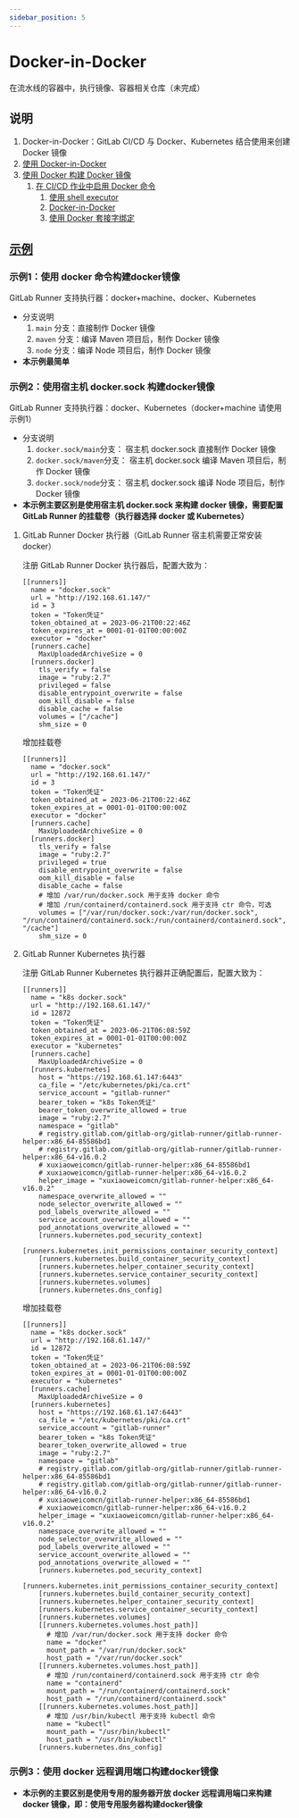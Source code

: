 ```yaml
---
sidebar_position: 5
---
```


# Docker-in-Docker

在流水线的容器中，执行镜像、容器相关仓库（未完成）

## 说明

1. Docker-in-Docker：GitLab CI/CD 与 Docker、Kubernetes 结合使用来创建 Docker 镜像
2. [使用 Docker-in-Docker](https://docs.gitlab.cn/charts/charts/gitlab/gitlab-runner/#%E4%BD%BF%E7%94%A8-docker-in-docker)
3. [使用 Docker 构建 Docker 镜像](https://docs.gitlab.cn/jh/ci/docker/using_docker_build.html)
    1. [在 CI/CD 作业中启用 Docker 命令](https://docs.gitlab.cn/jh/ci/docker/using_docker_build.html#%E5%9C%A8-cicd-%E4%BD%9C%E4%B8%9A%E4%B8%AD%E5%90%AF%E7%94%A8-docker-%E5%91%BD%E4%BB%A4)
        1. [使用 shell executor](https://docs.gitlab.cn/jh/ci/docker/using_docker_build.html#%E4%BD%BF%E7%94%A8-shell-executor)
        2. [Docker-in-Docker](https://docs.gitlab.cn/jh/ci/docker/using_docker_build.html#%E4%BD%BF%E7%94%A8-docker-in-docker)
        3. [使用 Docker 套接字绑定](https://docs.gitlab.cn/jh/ci/docker/using_docker_build.html#%E4%BD%BF%E7%94%A8-docker-%E5%A5%97%E6%8E%A5%E5%AD%97%E7%BB%91%E5%AE%9A)

## [示例](https://framagit.org/xuxiaowei-com-cn/docker-in-docker)

### 示例1：使用 docker 命令构建docker镜像

GitLab Runner 支持执行器：docker+machine、docker、Kubernetes

- 分支说明
    1. `main` 分支：直接制作 Docker 镜像
    2. `maven` 分支：编译 Maven 项目后，制作 Docker 镜像
    3. `node` 分支：编译 Node 项目后，制作 Docker 镜像
- **本示例最简单**

### 示例2：使用宿主机 docker.sock 构建docker镜像

GitLab Runner 支持执行器：docker、Kubernetes（docker+machine 请使用 示例1）

- 分支说明
    1. `docker.sock/main`分支： 宿主机 docker.sock 直接制作 Docker 镜像
    2. `docker.sock/maven`分支： 宿主机 docker.sock 编译 Maven 项目后，制作 Docker 镜像
    3. `docker.sock/node`分支： 宿主机 docker.sock 编译 Node 项目后，制作 Docker 镜像
- **本示例主要区别是使用宿主机 docker.sock 来构建 docker 镜像，需要配置 GitLab Runner 的挂载卷（执行器选择 docker 或
  Kubernetes）**

1. GitLab Runner Docker 执行器（GitLab Runner 宿主机需要正常安装docker）

   注册 GitLab Runner Docker 执行器后，配置大致为：

    ```shell
    [[runners]]
      name = "docker.sock"
      url = "http://192.168.61.147/"
      id = 3
      token = "Token凭证"
      token_obtained_at = 2023-06-21T00:22:46Z
      token_expires_at = 0001-01-01T00:00:00Z
      executor = "docker"
      [runners.cache]
        MaxUploadedArchiveSize = 0
      [runners.docker]
        tls_verify = false
        image = "ruby:2.7"
        privileged = false
        disable_entrypoint_overwrite = false
        oom_kill_disable = false
        disable_cache = false
        volumes = ["/cache"]
        shm_size = 0
    ```

   增加挂载卷

    ```shell
    [[runners]]
      name = "docker.sock"
      url = "http://192.168.61.147/"
      id = 3
      token = "Token凭证"
      token_obtained_at = 2023-06-21T00:22:46Z
      token_expires_at = 0001-01-01T00:00:00Z
      executor = "docker"
      [runners.cache]
        MaxUploadedArchiveSize = 0
      [runners.docker]
        tls_verify = false
        image = "ruby:2.7"
        privileged = true
        disable_entrypoint_overwrite = false
        oom_kill_disable = false
        disable_cache = false
        # 增加 /var/run/docker.sock 用于支持 docker 命令
        # 增加 /run/containerd/containerd.sock 用于支持 ctr 命令，可选
        volumes = ["/var/run/docker.sock:/var/run/docker.sock", "/run/containerd/containerd.sock:/run/containerd/containerd.sock", "/cache"]
        shm_size = 0
    ```

2. GitLab Runner Kubernetes 执行器

   注册 GitLab Runner Kubernetes 执行器并正确配置后，配置大致为：

    ```shell
    [[runners]]
      name = "k8s docker.sock"
      url = "http://192.168.61.147/"
      id = 12872
      token = "Token凭证"
      token_obtained_at = 2023-06-21T06:08:59Z
      token_expires_at = 0001-01-01T00:00:00Z
      executor = "kubernetes"
      [runners.cache]
        MaxUploadedArchiveSize = 0
      [runners.kubernetes]
        host = "https://192.168.61.147:6443"
        ca_file = "/etc/kubernetes/pki/ca.crt"
        service_account = "gitlab-runner"
        bearer_token = "k8s Token凭证"
        bearer_token_overwrite_allowed = true
        image = "ruby:2.7"
        namespace = "gitlab"
        # registry.gitlab.com/gitlab-org/gitlab-runner/gitlab-runner-helper:x86_64-85586bd1
        # registry.gitlab.com/gitlab-org/gitlab-runner/gitlab-runner-helper:x86_64-v16.0.2
        # xuxiaoweicomcn/gitlab-runner-helper:x86_64-85586bd1
        # xuxiaoweicomcn/gitlab-runner-helper:x86_64-v16.0.2
        helper_image = "xuxiaoweicomcn/gitlab-runner-helper:x86_64-v16.0.2" 
        namespace_overwrite_allowed = ""
        node_selector_overwrite_allowed = ""
        pod_labels_overwrite_allowed = ""
        service_account_overwrite_allowed = ""
        pod_annotations_overwrite_allowed = ""
        [runners.kubernetes.pod_security_context]
        [runners.kubernetes.init_permissions_container_security_context]
        [runners.kubernetes.build_container_security_context]
        [runners.kubernetes.helper_container_security_context]
        [runners.kubernetes.service_container_security_context]
        [runners.kubernetes.volumes]
        [runners.kubernetes.dns_config]
    ```

   增加挂载卷

    ```shell
    [[runners]]
      name = "k8s docker.sock"
      url = "http://192.168.61.147/"
      id = 12872
      token = "Token凭证"
      token_obtained_at = 2023-06-21T06:08:59Z
      token_expires_at = 0001-01-01T00:00:00Z
      executor = "kubernetes"
      [runners.cache]
        MaxUploadedArchiveSize = 0
      [runners.kubernetes]
        host = "https://192.168.61.147:6443"
        ca_file = "/etc/kubernetes/pki/ca.crt"
        service_account = "gitlab-runner"
        bearer_token = "k8s Token凭证"
        bearer_token_overwrite_allowed = true
        image = "ruby:2.7"
        namespace = "gitlab"
        # registry.gitlab.com/gitlab-org/gitlab-runner/gitlab-runner-helper:x86_64-85586bd1
        # registry.gitlab.com/gitlab-org/gitlab-runner/gitlab-runner-helper:x86_64-v16.0.2
        # xuxiaoweicomcn/gitlab-runner-helper:x86_64-85586bd1
        # xuxiaoweicomcn/gitlab-runner-helper:x86_64-v16.0.2
        helper_image = "xuxiaoweicomcn/gitlab-runner-helper:x86_64-v16.0.2" 
        namespace_overwrite_allowed = ""
        node_selector_overwrite_allowed = ""
        pod_labels_overwrite_allowed = ""
        service_account_overwrite_allowed = ""
        pod_annotations_overwrite_allowed = ""
        [runners.kubernetes.pod_security_context]
        [runners.kubernetes.init_permissions_container_security_context]
        [runners.kubernetes.build_container_security_context]
        [runners.kubernetes.helper_container_security_context]
        [runners.kubernetes.service_container_security_context]
        [runners.kubernetes.volumes]
        [[runners.kubernetes.volumes.host_path]]
          # 增加 /var/run/docker.sock 用于支持 docker 命令
          name = "docker"
          mount_path = "/var/run/docker.sock"
          host_path = "/var/run/docker.sock"
        [[runners.kubernetes.volumes.host_path]]
          # 增加 /run/containerd/containerd.sock 用于支持 ctr 命令
          name = "containerd"
          mount_path = "/run/containerd/containerd.sock"
          host_path = "/run/containerd/containerd.sock"
        [[runners.kubernetes.volumes.host_path]]
          # 增加 /usr/bin/kubectl 用于支持 kubectl 命令
          name = "kubectl"
          mount_path = "/usr/bin/kubectl"
          host_path = "/usr/bin/kubectl"
        [runners.kubernetes.dns_config]
    ```

### 示例3：使用 docker 远程调用端口构建docker镜像

- **本示例的主要区别是使用专用的服务器开放 docker 远程调用端口来构建 docker 镜像，即：使用专用服务器构建docker镜像**

